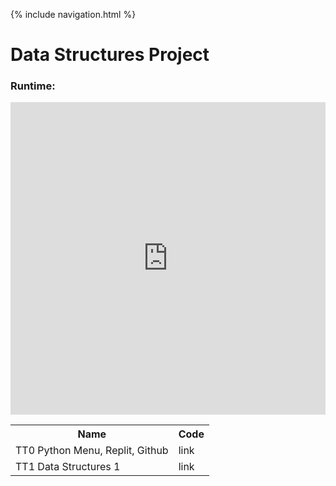 {% include navigation.html %}

# Data Structures Project
### Runtime:
<iframe frameborder="0" width="100%" height="500px" src="https://replit.com/@Stanleyy03840/Stanleyy03840githubio?embed=true?lite=1?outputonly=1"></iframe>
<table>
  <tr>
    <th>Name</th>
    <th>Code</th>
  </tr>
  <tr>
    <td>TT0 Python Menu, Replit, Github</td>
    <td>link</td>
  </tr>
  <tr>
    <td>TT1 Data Structures 1</td>
    <td>link</td>
  </tr>
</table>
